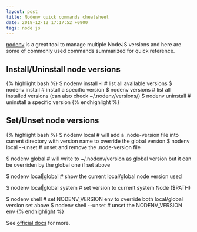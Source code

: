 ```yaml
---
layout: post
title: Nodenv quick commands cheatsheet
date: 2018-12-12 17:17:52 +0900
tags: node js
---
```


[nodenv](https://github.com/nodenv/nodenv) is a great tool to manage multiple NodeJS versions and here are some of commonly used commands summarized for quick reference.

## Install/Uninstall node versions
{% highlight bash %}
$ nodenv install -l # list all available versions
$ nodenv install <version> # install a specific version
$ nodenv versions # list all installed versions (can also check ~/.nodenv/versions/)
$ nodenv uninstall <version> # uninstall a specific version
{% endhighlight %}

## Set/Unset node versions
{% highlight bash %}
$ nodenv local <version> # will add a .node-version file into current directory with version name to override the global version
$ nodenv local --unset # unset and remove the .node-version file

$ nodenv global <version> # will write to ~/.nodenv/version as global version but it can be overriden by the global one if set above

$ nodenv local|global # show the current local/global node version used

$ nodenv local|global system # set version to current system Node ($PATH)

$ nodenv shell <version> # set NODENV_VERSION env to override both local/global version set above
$ nodenv shell --unset # unset the NODENV_VERSION env
{% endhighlight %}


See [official docs](https://github.com/nodenv/nodenv#command-reference) for more.

